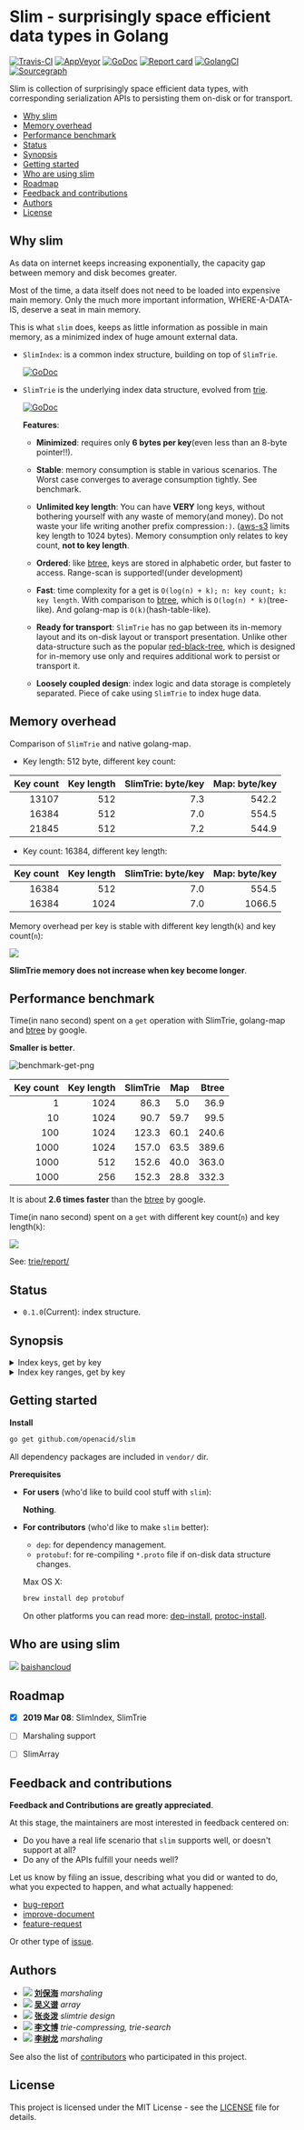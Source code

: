 <!--
based on the a great readme template
https://gist.github.com/PurpleBooth/109311bb0361f32d87a2
-->

# Slim - surprisingly space efficient data types in Golang

[![Travis-CI](https://api.travis-ci.org/openacid/slim.svg?branch=master)](https://travis-ci.org/openacid/slim)
[![AppVeyor](https://ci.appveyor.com/api/projects/status/ah6hlsojleqg8j9i/branch/master?svg=true)](https://ci.appveyor.com/project/drmingdrmer/slim/branch/master)
[![GoDoc](https://godoc.org/github.com/openacid/slim?status.svg)](http://godoc.org/github.com/openacid/slim)
[![Report card](https://goreportcard.com/badge/github.com/openacid/slim)](https://goreportcard.com/report/github.com/openacid/slim)
[![GolangCI](https://golangci.com/badges/github.com/openacid/slim.svg)](https://golangci.com/r/github.com/openacid/slim)
[![Sourcegraph](https://sourcegraph.com/github.com/openacid/slim/-/badge.svg)](https://sourcegraph.com/github.com/openacid/slim?badge)


Slim is collection of surprisingly space efficient data types, with
corresponding serialization APIs to persisting them on-disk or for transport.

<!-- START doctoc generated TOC please keep comment here to allow auto update -->
<!-- DON'T EDIT THIS SECTION, INSTEAD RE-RUN doctoc TO UPDATE -->


- [Why slim](#why-slim)
- [Memory overhead](#memory-overhead)
- [Performance benchmark](#performance-benchmark)
- [Status](#status)
- [Synopsis](#synopsis)
- [Getting started](#getting-started)
- [Who are using slim](#who-are-using-slim)
- [Roadmap](#roadmap)
- [Feedback and contributions](#feedback-and-contributions)
- [Authors](#authors)
- [License](#license)

<!-- END doctoc generated TOC please keep comment here to allow auto update -->

## Why slim

As data on internet keeps increasing exponentially,
the capacity gap between memory and disk becomes greater.

Most of the time, a data itself does not need to be loaded into expensive main memory.
Only the much more important information, WHERE-A-DATA-IS, deserve a seat in
main memory.

This is what `slim` does, keeps as little information as possible in main
memory, as a minimized index of huge amount external data.

-   `SlimIndex`: is a common index structure, building on top of `SlimTrie`.

    [![GoDoc](https://godoc.org/github.com/openacid/slim/index?status.svg)](http://godoc.org/github.com/openacid/slim/index)

-   `SlimTrie` is the underlying index data structure, evolved from [trie][].

    [![GoDoc](https://godoc.org/github.com/openacid/slim/trie?status.svg)](http://godoc.org/github.com/openacid/slim/trie)

    **Features**:

    -   **Minimized**:
        requires only **6 bytes per key**(even less than an 8-byte pointer!!).

    -   **Stable**:
        memory consumption is stable in various scenarios.
        The Worst case converges to average consumption tightly.
        See benchmark.

    -   **Unlimited key length**:
        You can have **VERY** long keys, without bothering yourself with any
        waste of memory(and money).
        Do not waste your life writing another prefix compression`:)`.
        ([aws-s3][] limits key length to 1024 bytes).
        Memory consumption only relates to key count, **not to key length**.

    -   **Ordered**:
        like [btree][], keys are stored in alphabetic order, but faster to access.
        Range-scan is supported!(under development)

    -   **Fast**:
        time complexity for a get is `O(log(n) + k); n: key count; k: key length`.
        With comparison to [btree][], which is `O(log(n) * k)`(tree-like).
        And golang-map is `O(k)`(hash-table-like).

    -   **Ready for transport**:
        `SlimTrie` has no gap between its in-memory layout and its on-disk
        layout or transport presentation.
        Unlike other data-structure such as the popular [red-black-tree][],
        which is designed for in-memory use only and requires additional work to
        persist or transport it.

    -   **Loosely coupled design**:
        index logic and data storage is completely separated.
        Piece of cake using `SlimTrie` to index huge data.


<!-- TODO array -->

<!-- TODO list data types -->
<!-- TODO other data types -->

<!-- TODO toc -->

## Memory overhead

Comparison of `SlimTrie` and native golang-map.

- Key length: 512 byte, different key count:

| Key count | Key length | SlimTrie: byte/key | Map: byte/key |
| --:       | --:        | --:                | --:           |
| 13107     | 512        |  7.3               | 542.2         |
| 16384     | 512        |  7.0               | 554.5         |
| 21845     | 512        |  7.2               | 544.9         |

- Key count: 16384, different key length:

| Key count | Key length | SlimTrie: byte/key | Map: byte/key |
| --:       | --:        | --:                | --:           |
| 16384     | 512        | 7.0                | 554.5         |
| 16384     | 1024       | 7.0                | 1066.5        |

Memory overhead per key is stable with different key length(`k`) and key count(`n`):

![](trie/report/mem_usage.jpg)

**SlimTrie memory does not increase when key become longer**.

## Performance benchmark

Time(in nano second) spent on a `get` operation with SlimTrie, golang-map and [btree][] by google.

**Smaller is better**.

![benchmark-get-png][]

| Key count | Key length | SlimTrie | Map  | Btree |
| ---:      | ---:       | ---:     | ---: | ---:  |
| 1         | 1024       | 86.3     | 5.0  | 36.9  |
| 10        | 1024       | 90.7     | 59.7 | 99.5  |
| 100       | 1024       | 123.3    | 60.1 | 240.6 |
| 1000      | 1024       | 157.0    | 63.5 | 389.6 |
| 1000      | 512        | 152.6    | 40.0 | 363.0 |
| 1000      | 256        | 152.3    | 28.8 | 332.3 |

It is about **2.6 times faster** than the [btree][] by google.

Time(in nano second) spent on a `get` with different key count(`n`) and key length(`k`):

![](trie/report/bench_get_present.jpg)

See: [trie/report/](trie/report/)

## Status

-   `0.1.0`(Current): index structure.

## Synopsis

<details>
<summary>Index keys, get by key</summary>

```go
package index_test

import (
	"fmt"
	"strings"

	"github.com/openacid/slim/index"
)

type Data string

func (d Data) Read(offset int64, key string) (string, bool) {
	kv := strings.Split(string(d)[offset:], ",")[0:2]
	if kv[0] == key {
		return kv[1], true
	}
	return "", false
}

func Example() {

	// Accelerate external data accessing (in memory or on disk) by indexing
	// them with a SlimTrie:

	// `data` is a sample of some unindexed data. In our example it is a comma
	// separated key value series.
	//
	// In order to let SlimTrie be able to read data, `data` should have
	// a `Read` method:
	//     Read(offset int64, key string) (string, bool)
	data := Data("Aaron,1,Agatha,1,Al,2,Albert,3,Alexander,5,Alison,8")

	// keyOffsets is a prebuilt index that stores key and its offset in data accordingly.
	keyOffsets := []index.OffsetIndexItem{
		{Key: "Aaron", Offset: 0},
		{Key: "Agatha", Offset: 8},
		{Key: "Al", Offset: 17},
		{Key: "Albert", Offset: 22},
		{Key: "Alexander", Offset: 31},
		{Key: "Alison", Offset: 43},
	}

	// `SlimIndex` is simply a container of SlimTrie and its data.
	st, err := index.NewSlimIndex(keyOffsets, data)
	if err != nil {
		fmt.Println(err)
	}

	// Lookup
	v, found := st.Get("Alison")
	fmt.Printf("key: %q\n  found: %t\n  value: %q\n", "Alison", found, v)

	v, found = st.Get("foo")
	fmt.Printf("key: %q\n  found: %t\n  value: %q\n", "foo", found, v)

	// Output:
	// key: "Alison"
	//   found: true
	//   value: "8"
	// key: "foo"
	//   found: false
	//   value: ""
}
```

</details>

<details>
<summary>Index key ranges, get by key</summary>

Create an index item for every 4(or more as you wish) keys.

Let several adjacent keys share one index item reduces a lot memory
cost if there are huge amount keys in external data.
Such as to index billions of 4KB objects on a 4TB disk(because one disk IO
costs 20ms for either reading 4KB or reading 1MB).

```go
package index_test

import (
	"fmt"
	"strings"

	"github.com/openacid/slim/index"
)

type RangeData string

func (d RangeData) Read(offset int64, key string) (string, bool) {
	for i := 0; i < 4; i++ {
		if int(offset) >= len(d) {
			break
		}

		kv := strings.Split(string(d)[offset:], ",")[0:2]
		if kv[0] == key {
			return kv[1], true
		}
		offset += int64(len(kv[0]) + len(kv[1]) + 2)

	}
	return "", false
}

func Example_indexRanges() {

	// Index ranges instead of keys:
	// In this example at most 4 keys shares one index item.

	data := RangeData("Aaron,1,Agatha,1,Al,2,Albert,3,Alexander,5,Alison,8")

	// keyOffsets is a prebuilt index that stores range start, range end and its offset.
	keyOffsets := []index.OffsetIndexItem{
		// Aaron  +--> 0
		// Agatha |
		// Al     |
		// Albert |

		// Alexander +--> 31
		// Alison    |

		{Key: "Aaron", Offset: 0},
		{Key: "Albert", Offset: 0},

		{Key: "Alexander", Offset: 31},
		{Key: "Alison", Offset: 31},
	}

	st, err := index.NewSlimIndex(keyOffsets, data)
	if err != nil {
		panic(err)
	}

	v, found := st.RangeGet("Aaron")
	fmt.Printf("key: %q\n  found: %t\n  value: %q\n", "Aaron", found, v)

	v, found = st.RangeGet("Al")
	fmt.Printf("key: %q\n  found: %t\n  value: %q\n", "Al", found, v)

	v, found = st.RangeGet("foo")
	fmt.Printf("key: %q\n  found: %t\n  value: %q\n", "foo", found, v)

	// Output:
	// key: "Aaron"
	//   found: true
	//   value: "1"
	// key: "Al"
	//   found: true
	//   value: "2"
	// key: "foo"
	//   found: false
	//   value: ""
}
```

</details>

<!-- ## FAQ -->

## Getting started

**Install**

```sh
go get github.com/openacid/slim
```

All dependency packages are included in `vendor/` dir.


<!-- TODO add FAQ -->
<!-- TODO add serialization explanation, on-disk data structure etc. -->

**Prerequisites**

-   **For users** (who'd like to build cool stuff with `slim`):

    **Nothing**.

-   **For contributors** (who'd like to make `slim` better):

    -   `dep`:
        for dependency management.
    -   `protobuf`:
        for re-compiling `*.proto` file if on-disk data structure changes.

    Max OS X:
    ```sh
    brew install dep protobuf
    ```

    On other platforms you can read more:
    [dep-install][],
    [protoc-install][].


## Who are using slim

<span> <span> ![][baishancloud-favicon] </span> <span> [baishancloud][] </span> </span>

<!-- ## Slim internal -->

<!-- ### Built With -->

<!-- - [protobuf][] - Define on-disk data-structure and serialization engine. -->
<!-- - [dep][] - Dependency Management. -->
<!-- - [semver][] - For versioning data-structure. -->

<!-- ### Directory Layout -->

<!-- We follow the: [golang-standards-project-layout][]. -->

<!-- [> TODO read the doc and add more standards <] -->

<!-- -   `vendor/`: dependency packages. -->
<!-- -   `prototype/`: on-disk data-structure. -->
<!-- -   `docs/`: documents about design, trade-off, etc -->
<!-- -   `tools/`: documents about design, trade-off, etc -->
<!-- -   `expamples/`: documents about design, trade-off, etc -->

<!-- Other directories are sub-package. -->


<!-- ### Versioning -->

<!-- We use [SemVer](http://semver.org/) for versioning. -->

<!-- For the versions available, see the [tags on this repository](https://github.com/your/project/tags).  -->

<!-- ### Data structure explained -->
<!-- [> TODO  <] -->

<!-- ## Limitation -->
<!-- [> TODO  <] -->

## Roadmap

-   [x] **2019 Mar 08**: SlimIndex, SlimTrie
-   [ ] Marshaling support
-   [ ] SlimArray


<!-- -   [ ] bitrie: 1 byte-per-key implementation. -->
<!-- -   [ ] balanced bitrie: which gives better worst-case performance. -->
<!-- -   [ ] generalised API as a drop-in replacement for map etc. -->


## Feedback and contributions

**Feedback and Contributions are greatly appreciated**.

At this stage, the maintainers are most interested in feedback centered on:

-   Do you have a real life scenario that `slim` supports well, or doesn't support at all?
-   Do any of the APIs fulfill your needs well?

Let us know by filing an issue, describing what you did or wanted to do, what
you expected to happen, and what actually happened:

-   [bug-report][]
-   [improve-document][]
-   [feature-request][]

Or other type of [issue][new-issue].

<!-- ## Contributing -->
<!-- The maintainers actively manage the issues list, and try to highlight issues -->
<!-- suitable for newcomers. -->

<!-- [> TODO dep CONTRIBUTING <] -->
<!-- The project follows the typical GitHub pull request model. See CONTRIBUTING.md for more details. -->

<!-- Before starting any work, please either comment on an existing issue, -->
<!-- or file a new one. -->

<!-- [> TODO  <] -->
<!-- Please read [CONTRIBUTING.md][] -->
<!-- for details on our code of conduct, and the process for submitting pull requests to us. -->
<!-- https://gist.github.com/PurpleBooth/b24679402957c63ec426 -->


<!-- ### Code style -->

<!-- ### Tool chain -->

<!-- ### Customized install -->

<!-- Alternatively, if you have a customized go develop environment, you could also -->
<!-- clone it: -->

<!-- ```sh -->
<!-- git clone git@github.com:openacid/slim.git -->
<!-- ``` -->

<!-- As a final step you'd like have a test to see if everything goes well: -->

<!-- ```sh -->
<!-- cd path/to/slim/build/pseudo-gopath -->
<!-- export GOPATH=$(pwd) -->
<!-- go test github.com/openacid/slim/array -->
<!-- ``` -->

<!-- Another reason to have a `pseudo-gopath` in it is that some tool have their -->
<!-- own way conducting source code tree. -->
<!-- E.g. [git-worktree](https://git-scm.com/docs/git-worktree) -->
<!-- checkouts source code into another dir other than the GOPATH work space. -->

<!-- ## Update dependency -->

<!-- Dependencies are tracked by [dep](https://github.com/golang/dep). -->
<!-- All dependencies are kept in `vendor/` dir thus you do not need to do anything -->
<!-- to run it. -->

<!-- You need to update dependency only when you bring in new feature with other dependency. -->

<!-- -   Install `dep` -->

<!--     ``` -->
<!--     curl https://raw.githubusercontent.com/golang/dep/master/install.sh | sh -->
<!--     ``` -->

<!-- -   Download dependency -->

<!--     ``` -->
<!--     dep ensure -->
<!--     ``` -->

<!--     > dep uses Gopkg.toml Gopkg.lock to track dependency info. -->
<!--     >  -->
<!--     > Gopkg.toml Gopkg.lock is created with `dep init`. -->
<!--     > -->
<!--     > dep creates a `vendor` dir to have all dependency package there. -->

<!-- See more: [dep-install][] -->


## Authors

<!-- ordered by unicode of author's name -->
<!-- leave 3 to 5 major jobs you have done in this project -->

- ![][刘保海-img-sml] **[刘保海][]** *marshaling*
- ![][吴义谱-img-sml] **[吴义谱][]** *array*
- ![][张炎泼-img-sml] **[张炎泼][]** *slimtrie design*
- ![][李文博-img-sml] **[李文博][]** *trie-compressing, trie-search*
- ![][李树龙-img-sml] **[李树龙][]** *marshaling*


See also the list of [contributors][] who participated in this project.


## License

This project is licensed under the MIT License - see the [LICENSE](LICENSE) file for details.

<!-- ## Acknowledgments -->

<!-- [> TODO  <] -->
<!-- - Hat tip to anyone whose code was used -->

<!-- - Inspiration -->
<!--     patricial tree -->
<!--     fusion tree -->
<!--     critic trie -->
<!-- - etc -->

<!-- links -->

<!-- Bio -->

[刘保海]: https://github.com/liubaohai
[吴义谱]: https://github.com/pengsven
[张炎泼]: https://github.com/drmingdrmer
[李文博]: https://github.com/wenbobuaa
[李树龙]: https://github.com/lishulong

<!-- avatar -->

[刘保海-img-sml]: https://avatars1.githubusercontent.com/u/26271283?s=36&v=4
[吴义谱-img-sml]: https://avatars3.githubusercontent.com/u/6927668?s=36&v=4
[张炎泼-img-sml]: https://avatars3.githubusercontent.com/u/44069?s=36&v=4
[李文博-img-sml]: https://avatars1.githubusercontent.com/u/11748387?s=36&v=4
[李树龙-img-sml]: https://avatars2.githubusercontent.com/u/13903162?s=36&v=4

[contributors]: https://github.com/openacid/slim/contributors

[dep]: https://github.com/golang/dep
[protobuf]: https://github.com/protocolbuffers/protobuf
[semver]: http://semver.org/

[protoc-install]: http://google.github.io/proto-lens/installing-protoc.html
[dep-install]: https://github.com/golang/dep#installation

[CONTRIBUTING.md]: CONTRIBUTING.md

[baishancloud]: http://www.baishancdnx.com
[baishancloud-favicon]: http://www.baishancdnx.com/public/favicon.ico
[golang-standards-project-layout]: https://github.com/golang-standards/project-layout

<!-- issue links -->

[bug-report]:       https://github.com/openacid/slim/issues/new?labels=bug&template=bug_report.md
[improve-document]: https://github.com/openacid/slim/issues/new?labels=doc&template=doc_improve.md
[feature-request]:  https://github.com/openacid/slim/issues/new?labels=feature&template=feature_request.md

[new-issue]: https://github.com/openacid/slim/issues/new/choose

<!-- benchmark -->

[benchmark-get-png]: docs/trie/charts/search_existing.png

<!-- links to other resource -->

<!-- reference -->

[trie]: https://en.wikipedia.org/wiki/Trie
[btree]: https://github.com/google/btree
[aws-s3]: https://aws.amazon.com/s3/
[red-black-tree]: https://en.wikipedia.org/wiki/Red%E2%80%93black_tree